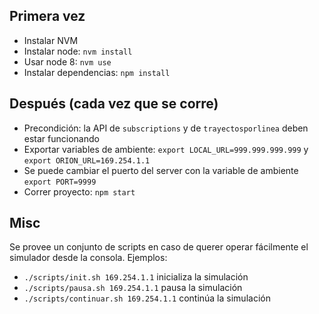 ## Primera vez
- Instalar NVM
- Instalar node: `nvm install`
- Usar node 8: `nvm use`
- Instalar dependencias: `npm install`

## Después (cada vez que se corre)
- Precondición: la API de `subscriptions` y de `trayectosporlinea` deben estar funcionando
- Exportar variables de ambiente: `export LOCAL_URL=999.999.999.999` y `export ORION_URL=169.254.1.1`
- Se puede cambiar el puerto del server con la variable de ambiente `export PORT=9999`
- Correr proyecto: `npm start`

## Misc
Se provee un conjunto de scripts en caso de querer operar fácilmente el simulador desde la consola. Ejemplos:
- `./scripts/init.sh 169.254.1.1` inicializa la simulación
- `./scripts/pausa.sh 169.254.1.1` pausa la simulación
- `./scripts/continuar.sh 169.254.1.1` continúa la simulación
